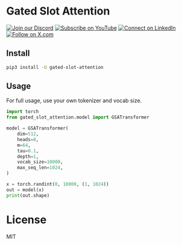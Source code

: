 

# Gated Slot Attention

[![Join our Discord](https://img.shields.io/badge/Discord-Join%20our%20server-5865F2?style=for-the-badge&logo=discord&logoColor=white)](https://discord.gg/agora-999382051935506503) [![Subscribe on YouTube](https://img.shields.io/badge/YouTube-Subscribe-red?style=for-the-badge&logo=youtube&logoColor=white)](https://www.youtube.com/@kyegomez3242) [![Connect on LinkedIn](https://img.shields.io/badge/LinkedIn-Connect-blue?style=for-the-badge&logo=linkedin&logoColor=white)](https://www.linkedin.com/in/kye-g-38759a207/) [![Follow on X.com](https://img.shields.io/badge/X.com-Follow-1DA1F2?style=for-the-badge&logo=x&logoColor=white)](https://x.com/kyegomezb)



## Install
```bash
pip3 install -U gated-slot-attention
```



## Usage
For full usage, use your own tokenizer and vocab size.

```python
import torch
from gated_slot_attention.model import GSATransformer

model = GSATransformer(
    dim=512,
    heads=8,
    m=64,
    tau=0.1,
    depth=1,
    vocab_size=10000,
    max_seq_len=1024,
)

x = torch.randint(0, 10000, (1, 1024))
out = model(x)
print(out.shape)

```

# License
MIT
